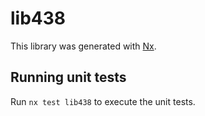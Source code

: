 # lib438

This library was generated with [Nx](https://nx.dev).

## Running unit tests

Run `nx test lib438` to execute the unit tests.
